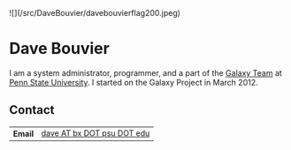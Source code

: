<div class='right'>![](/src/DaveBouvier/davebouvierflag200.jpeg)</div>

# Dave Bouvier

I am a system administrator, programmer, and a part of the [Galaxy Team](/src/GalaxyTeam/index.md) at [Penn State University](http://www.psu.edu/).  I started on the Galaxy Project in March 2012.

## Contact

<table>
  <tr>
    <th> Email </th>
    <td> <a href="mailto:dave AT bx DOT psu DOT edu">dave AT bx DOT psu DOT edu</a> </td>
  </tr>
</table>
